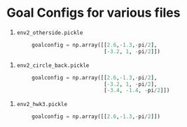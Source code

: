 # Goal Configs for various files

1. `env2_otherside.pickle`
```python
        goalconfig = np.array([[2.6,-1.3,-pi/2],
                               [-3.2, 1, -pi/2]])
```

1. `env2_circle_back.pickle`
```python
        goalconfig = np.array([[2.6,-1.3,-pi/2],
                               [-3.2, 1, -pi/2],
                               [-3.4, -1.4, -pi/2]])
```

1. `env2_hwk3.pickle`
```python
        goalconfig = np.array([[2.6,-1.3,-pi/2]])
```
